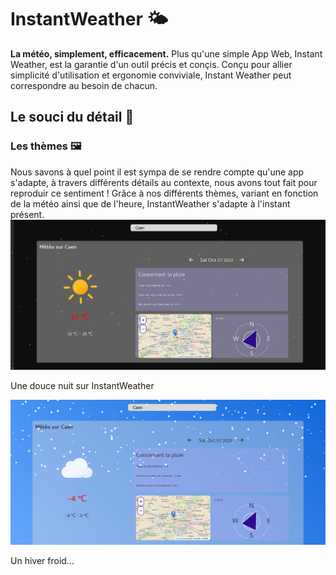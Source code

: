 # InstantWeather 🌤️
**La météo, simplement, efficacement.**
Plus qu'une simple App Web, Instant Weather, est la garantie d'un outil précis et conçis. Conçu pour allier simplicité d'utilisation et ergonomie conviviale, Instant Weather peut correspondre au besoin de chacun. 

## Le souci du détail 🔎
### Les thèmes 🖼️
Nous savons à quel point il est sympa de se rendre compte qu'une app s'adapte, à travers différents détails au contexte, nous avons tout fait pour reproduir ce sentiment !
Grâce à nos différents thèmes, variant en fonction de la météo ainsi que de l'heure, InstantWeather s'adapte à l'instant présent. 
![Thème nuit](assets/screens/night.png)
<p text-align='center'>Une douce nuit sur InstantWeather</p>

![Thème neige](assets/screens/snow.png)
<p text-align='center'>Un hiver froid...</p>

